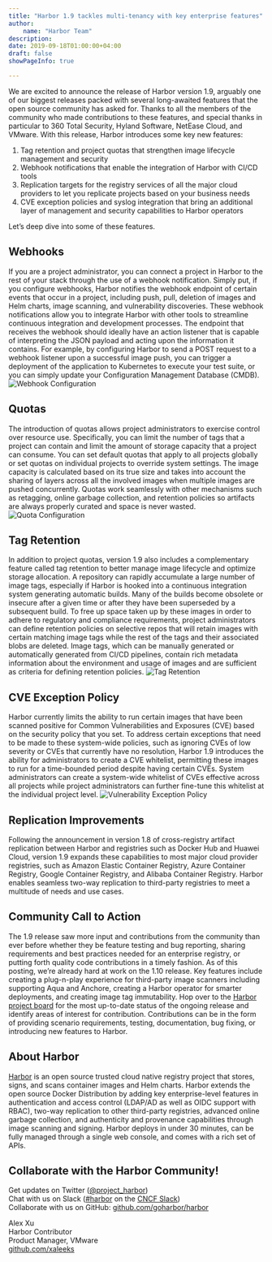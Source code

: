 ```yaml
---
title: "Harbor 1.9 tackles multi-tenancy with key enterprise features"
author:
    name: "Harbor Team"
description:
date: 2019-09-18T01:00:00+04:00
draft: false
showPageInfo: true

---
```


We are excited to announce the release of Harbor version 1.9, arguably one of our biggest releases packed with several long-awaited features that the open source community has asked for. Thanks to all the members of the community who made contributions to these features, and special thanks in particular to 360 Total Security, Hyland Software, NetEase Cloud, and VMware. With this release, Harbor introduces some key new features:    
1.	Tag retention and project quotas that strengthen image lifecycle management and security  
2.	Webhook notifications that enable the integration of Harbor with CI/CD tools  
3.	Replication targets for the registry services of all the major cloud providers to let you replicate projects based on your business needs  
4.	CVE exception policies and syslog integration that bring an additional layer of management and security capabilities to Harbor operators    

Let’s deep dive into some of these features.   

## Webhooks
If you are a project administrator, you can connect a project in Harbor to the rest of your stack through the use of a webhook notification.  Simply put, if you configure webhooks, Harbor notifies the webhook endpoint of certain events that occur in a project, including push, pull, deletion of images and Helm charts, image scanning, and vulnerability discoveries. These webhook notifications allow you to integrate Harbor with other tools to streamline continuous integration and development processes.  The endpoint that receives the webhook should ideally have an action listener that is capable of interpreting the JSON payload and acting upon the information it contains.  For example, by configuring Harbor to send a POST request to a webhook listener upon a successful image push, you can trigger a deployment of the application to Kubernetes to execute your test suite, or you can simply update your Configuration Management Database (CMDB).  
![Webhook Configuration](../harbor1.9_images/webhooks.png)

## Quotas
The introduction of quotas allows project administrators to exercise control over resource use.  Specifically, you can limit the number of tags that a project can contain and limit the amount of storage capacity that a project can consume. You can set default quotas that apply to all projects globally or set quotas on individual projects to override system settings.  The image capacity is calculated based on its true size and takes into account the sharing of layers across all the involved images when multiple images are pushed concurrently.   Quotas work seamlessly with other mechanisms such as retagging, online garbage collection, and retention policies so artifacts are always properly curated and space is never wasted. 
![Quota Configuration](../harbor1.9_images/project_quotas.png)

## Tag Retention
In addition to project quotas, version 1.9 also includes a complementary feature called tag retention to better manage image lifecycle and optimize storage allocation.  A repository can rapidly accumulate a large number of image tags, especially if Harbor is hooked into a continuous integration system generating automatic builds. Many of the builds become obsolete or insecure after a given time or after they have been superseded by a subsequent build.  To free up space taken up by these images in order to adhere to regulatory and compliance requirements, project administrators can define retention policies on selective repos that will retain images with certain matching image tags while the rest of the tags and their associated blobs are deleted.  Image tags, which can be  manually generated or automatically generated from CI/CD pipelines, contain rich metadata information about the environment and usage of images and are sufficient as criteria for defining retention policies. 
![Tag Retention](../harbor1.9_images/tag_retention.png)

## CVE Exception Policy
Harbor currently limits the ability to run certain images that have been scanned positive for Common Vulnerabilities and Exposures (CVE) based on the security policy that you set.  To address certain exceptions that need to be made to these system-wide policies, such as ignoring CVEs of low severity or CVEs that currently have no resolution, Harbor 1.9 introduces the ability for administrators to create a CVE whitelist, permitting these images to run for a time-bounded period despite having certain CVEs.  System administrators can create a system-wide whitelist of CVEs effective across all projects while project administrators can further fine-tune this whitelist at the individual project level.
![Vulnerability Exception Policy](../harbor1.9_images/cve_exception_policy.png)

## Replication Improvements
Following the announcement in version 1.8 of cross-registry artifact replication between Harbor and registries such as Docker Hub and Huawei Cloud, version 1.9 expands these capabilities to most major cloud provider registries, such as Amazon Elastic Container Registry, Azure Container Registry, Google Container Registry, and Alibaba Container Registry.  Harbor enables seamless two-way replication to third-party registries to meet a multitude of needs and use cases.  

## Community Call to Action
The 1.9 release saw more input and contributions from the community than ever before whether they be feature testing and bug reporting, sharing requirements and best practices needed for an enterprise registry, or putting forth quality code contributions in a timely fashion.  As of this posting, we’re already hard at work on the 1.10 release. Key features include creating a plug-n-play experience for third-party image scanners including supporting Aqua and Anchore, creating a Harbor operator for smarter deployments, and creating image tag immutability.  Hop over to the [Harbor project board](http://github.com/orgs/goharbor/projects/1) for the most up-to-date status of the ongoing release and identify areas of interest for contribution. Contributions can be in the form of providing scenario requirements, testing, documentation, bug fixing, or introducing new features to Harbor.

## About Harbor
[Harbor](http://github.com/goharbor/harbor) is an open source trusted cloud native registry project that stores, signs, and scans container images and Helm charts. Harbor extends the open source Docker Distribution by adding key enterprise-level features in authentication and access control (LDAP/AD as well as OIDC support with RBAC), two-way replication to other third-party registries, advanced online garbage collection, and authenticity and provenance capabilities through image scanning and signing.  Harbor deploys in under 30 minutes, can be fully managed through a single web console, and comes with a rich set of APIs.

## Collaborate with the Harbor Community!
Get updates on Twitter ([@project_harbor](https://twitter.com/project_harbor))  
Chat with us on Slack ([#harbor](https://cloud-native.slack.com/messages/harbor) on the [CNCF Slack](https://slack.cncf.io/))  
Collaborate with us on GitHub: [github.com/goharbor/harbor](https://github.com/goharbor/harbor)  
  
Alex Xu  
Harbor Contributor  
Product Manager, VMware  
[github.com/xaleeks](http://github.com/xaleeks)  
